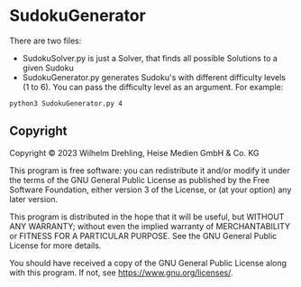 # SudokuGenerator

There are two files:
  * SudokuSolver.py is just a Solver, that finds all possible Solutions to a given Sudoku
  * SudokuGenerator.py generates Sudoku's with different difficulty levels (1 to 6). You can pass the difficulty level as an argument. For example:
  ```
  python3 SudokuGenerator.py 4
  ```
  
## Copyright

Copyright ©️ 2023 Wilhelm Drehling, Heise Medien GmbH & Co. KG

This program is free software: you can redistribute it and/or modify
it under the terms of the GNU General Public License as published by
the Free Software Foundation, either version 3 of the License, or
(at your option) any later version.

This program is distributed in the hope that it will be useful,
but WITHOUT ANY WARRANTY; without even the implied warranty of
MERCHANTABILITY or FITNESS FOR A PARTICULAR PURPOSE.  See the
GNU General Public License for more details.

You should have received a copy of the GNU General Public License
along with this program.  If not, see <https://www.gnu.org/licenses/>.
